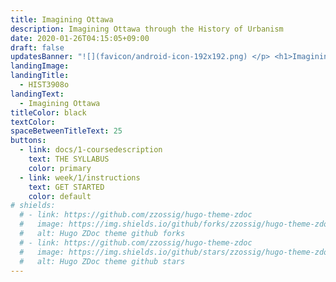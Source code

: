 ```yaml
---
title: Imagining Ottawa
description: Imagining Ottawa through the History of Urbanism
date: 2020-01-26T04:15:05+09:00
draft: false
updatesBanner: "![](favicon/android-icon-192x192.png) </p> <h1>Imagining Ottawa <Br>through the History of Urbanism <br> Fall 2020 <br> @Carleton_U <br> Dr. Shawn Graham </h1>"
landingImage: 
landingTitle:
  - HIST3908o
landingText:
  - Imagining Ottawa
titleColor: black
textColor:
spaceBetweenTitleText: 25
buttons:
  - link: docs/1-coursedescription
    text: THE SYLLABUS
    color: primary
  - link: week/1/instructions
    text: GET STARTED
    color: default
# shields:
  # - link: https://github.com/zzossig/hugo-theme-zdoc
  #   image: https://img.shields.io/github/forks/zzossig/hugo-theme-zdoc?label=Fork&style=social
  #   alt: Hugo ZDoc theme github forks
  # - link: https://github.com/zzossig/hugo-theme-zdoc
  #   image: https://img.shields.io/github/stars/zzossig/hugo-theme-zdoc?label=Star&style=social
  #   alt: Hugo ZDoc theme github stars
---
```

